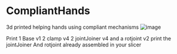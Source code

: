 # CompliantHands
3d printed helping hands using compliant mechanisms
![image](https://github.com/user-attachments/assets/4d4f6802-203b-412f-997e-43ea6e610b68)

Print 1 Base v1 2 clamp v4 2 jointJoiner v4 and a rotjoint v2 print the jointJoiner And rotjoint already assembled in your slicer
